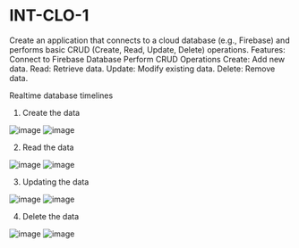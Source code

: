 # INT-CLO-1
Create an application that connects to a cloud database (e.g., Firebase) and performs basic CRUD (Create, Read, Update, Delete) operations. Features: Connect to Firebase Database Perform CRUD Operations Create: Add new data. Read: Retrieve data. Update: Modify existing data. Delete: Remove data. 


Realtime database timelines

1. Create the data
   
![image](https://github.com/user-attachments/assets/3c37292c-d721-4674-b473-a1203ff43410)
![image](https://github.com/user-attachments/assets/6621a5a2-a7ee-4edc-8567-eacfe6b592b2)

2. Read the data
   
![image](https://github.com/user-attachments/assets/34b2a68c-51e6-4523-a8a8-14f5121adc18)
![image](https://github.com/user-attachments/assets/d6185bdc-0ee3-49e3-9d38-c231d4c350a2)

3. Updating the data
   
![image](https://github.com/user-attachments/assets/8917b71f-b870-4195-a7cf-6d3a161538f4)
![image](https://github.com/user-attachments/assets/57ff48ba-cc96-40dd-9364-8049d81523ca)

4. Delete the data
   
![image](https://github.com/user-attachments/assets/9a7be559-43a5-4369-8147-57a3670ee830)
![image](https://github.com/user-attachments/assets/85f47d99-7246-468d-a743-a7c9e115d75c)
